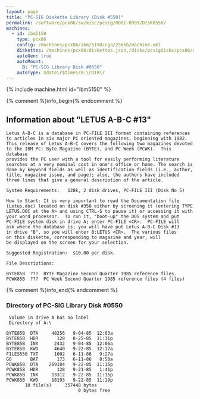 ```yaml
---
layout: page
title: "PC-SIG Diskette Library (Disk #550)"
permalink: /software/pcx86/sw/misc/pcsig/0001-0999/DISK0550/
machines:
  - id: ibm5150
    type: pcx86
    config: /machines/pcx86/ibm/5150/cga/256kb/machine.xml
    diskettes: /machines/pcx86/diskettes.json,/disks/pcsigdisks/pcx86/diskettes.json
    autoGen: true
    autoMount:
      B: "PC-SIG Library Disk #0550"
    autoType: $date\r$time\rB:\rDIR\r
---
```


{% include machine.html id="ibm5150" %}

{% comment %}info_begin{% endcomment %}

## Information about "LETUS A-B-C #13"

    Letus A-B-C is a database in PC-FILE III format containing references
    to articles in six major PC oriented magazines, beginning with 1982.
    This release of Letus A-B-C covers the following two magazines devoted
    to the IBM PC: Byte Magazine (BYTE), and PC Week (PCWK).  This database
    provides the PC user with a tool for easily performing literature
    searches at a very nominal cost in one's office or home. The search is
    done by keyword fields as well as identification fields (i.e., author,
    title, magazine issue, and page); also, the authors have included
    three lines that give a general description of the article.
    
    System Requirements:   128k, 2 disk drives, PC-FILE III (Disk No 5)
    
    How to Start: It is very important to read the Documentation file
    (Letus.doc) located on disk #350 either by screening it (entering TYPE
    LETUS.DOC at the A> and using CTRL-S to pause it) or accessing it with
    your word processor.  To run it, "boot-up" the DOS system and put
    PC-FILE system disk in drive A; enter PC-FILE <CR>.  PC-FILE will
    ask where the database is; you will have put Letus A-B-C Disk #13
    in drive "B", so you will enter B:LETUS <CR>.  The various files
    on this diskette, corresponding to magazine and year, will
    be displayed on the screen for your selection.
    
    Suggested Registration:  $10.00 per disk.
    
    File Descriptions:
    
    BYTE85B  ???  BYTE Magazine Second Quarter 1985 reference files.
    PCWK85B  ???  PC Week Second Quarter 1985 reference files (4 files)
{% comment %}info_end{% endcomment %}


### Directory of PC-SIG Library Disk #0550

     Volume in drive A has no label
     Directory of A:\

    BYTE85B  DTA     48256   9-04-85  12:03a
    BYTE85B  HDR       128   8-25-85  11:31p
    BYTE85B  INX      2432   9-04-85  12:06a
    BYTE85B  KWD      4640   9-22-85  12:17a
    FILES550 TXT      1002   6-11-86   9:27a
    GO       BAT       173   6-11-86   8:58a
    PCWK85B  DTA    269184   9-22-85  11:15p
    PCWK85B  HDR       128   9-21-85   1:41p
    PCWK85B  INX     13312   9-22-85  11:15p
    PCWK85B  KWD     18193   9-22-85  11:19p
           10 file(s)     357448 bytes
                               0 bytes free
